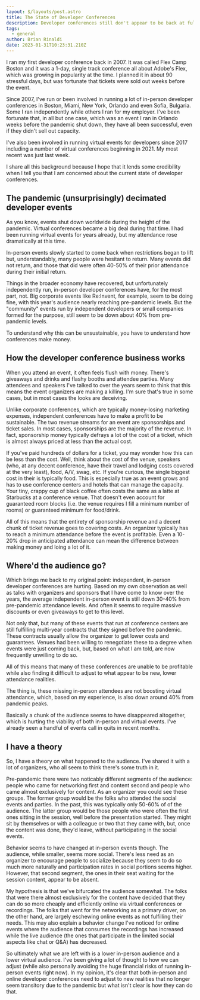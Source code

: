```yaml
---
layout: $/layouts/post.astro
title: The State of Developer Conferences
description: Developer conferences still don't appear to be back at full strength, and that may just be a new reality.
tags:
  - general
author: Brian Rinaldi
date: 2023-01-31T10:23:31.210Z
---
```


I ran my first developer conference back in 2007. It was called Flex Camp Boston and it was a 1-day, single track conference all about Adobe's Flex, which was growing in popularity at the time. I planned it in about 90 stressful days, but was fortunate that tickets were sold out weeks before the event.

Since 2007, I've run or been involved in running a lot of in-person developer conferences in Boston, Miami, New York, Orlando and even Sofia, Bulgaria. Some I ran independently while others I ran for my employer. I've been fortunate that, in all but one case, which was an event I ran in Orlando weeks before the pandemic shut down, they have all been successful, even if they didn't sell out capacity.

I've also been involved in running virtual events for developers since 2017 including a number of virtual conferences beginning in 2021. My most recent was just last week.

I share all this background because I hope that it lends some credibility when I tell you that I am concerned about the current state of developer conferences.

## The pandemic (unsurprisingly) decimated developer events

As you know, events shut down worldwide during the height of the pandemic. Virtual conferences became a big deal during that time. I had been running virtual events for years already, but my attendance rose dramatically at this time.

In-person events slowly started to come back when restrictions began to lift but, understandably, many people were hesitant to return. Many events did not return, and those that did were often 40-50% of their prior attendance during their initial return.

Things in the broader economy have recovered, but unfortunately independently run, in-person developer conferences have, for the most part, not. Big corporate events like Re:Invent, for example, seem to be doing fine, with this year's audience nearly reaching pre-pandemic levels. But the "community" events run by independent developers or small companies formed for the purpose, still seem to be down about 40% from pre-pandemic levels.

To understand why this can be unsustainable, you have to understand how conferences make money.

## How the developer conference business works

When you attend an event, it often feels flush with money. There's giveaways and drinks and flashy booths and attendee parties. Many attendees and speakers I've talked to over the years seem to think that this means the event organizers are making a killing. I'm sure that's true in some cases, but in most cases the looks are deceiving.

Unlike corporate conferences, which are typically money-losing marketing expenses, independent conferences have to make a profit to be sustainable. The two revenue streams for an event are sponsorships and ticket sales. In most cases, sponsorships are the majority of the revenue. In fact, sponsorship money typically defrays a lot of the cost of a ticket, which is almost always priced at less than the actual cost.

If you've paid hundreds of dollars for a ticket, you may wonder how this can be less than the cost. Well, think about the cost of the venue, speakers (who, at any decent conference, have their travel and lodging costs covered at the very least), food, A/V, swag, etc. If you're curious, the single biggest cost in their is typically food. This is especially true as an event grows and has to use conference centers and hotels that can manage the capacity. Your tiny, crappy cup of black coffee often costs the same as a latte at Starbucks at a conference venue. That doesn't even account for guaranteed room blocks (i.e. the venue requires I fill a minimum number of rooms) or guaranteed minimum for food/drink.

All of this means that the entirety of sponsorship revenue and a decent chunk of ticket revenue goes to covering costs. An organizer typically has to reach a minimum attendance before the event is profitable. Even a 10-20% drop in anticipated attendance can mean the difference between making money and loing a lot of it.

## Where'd the audience go?

Which brings me back to my original point: independent, in-person developer conferences are hurting. Based on my own observation as well as talks with organizers and sponsors that I have come to know over the years, the average independent in-person event is still down 30-40% from pre-pandemic attendance levels. And often it seems to require massive discounts or even giveaways to get to this level.

Not only that, but many of these events that run at conference centers are still fulfilling multi-year contracts that they signed before the pandemic. These contracts usually allow the organizer to get lower costs and guarantees. Venues had been willing to renegotiate these to a degree when events were just coming back, but, based on what I am told, are now frequently unwilling to do so.

All of this means that many of these conferences are unable to be profitable while also finding it difficult to adjust to what appear to be new, lower attendance realities.

The thing is, these missing in-person attendees are not boosting virtual attendance, which, based on my experience, is also down around 40% from pandemic peaks.

Basically a chunk of the audience seems to have disappeared altogether, which is hurting the viability of both in-person and virtual events. I've already seen a handful of events call in quits in recent months.

## I have a theory

So, I have a theory on what happened to the audience. I've shared it with a lot of organizers, who all seem to think there's some truth in it.

Pre-pandemic there were two noticably different segments of the audience: people who came for networking first and content second and people who came almost exclusively for content. As an organizer you could see these groups. The former group would be the folks who attended the social events and parties. In the past, this was typically only 50-60% of of the audience. The latter group would be those people who were often the first ones sitting in the session, well before the presentation started. They might sit by themselves or with a colleague or two that they came with, but, once the content was done, they'd leave, without participating in the social events.

Behavior seems to have changed at in-person events though. The audience, while smaller, seems more social. There's less need as an organizer to encourage people to socialize because they seem to do so much more naturally and participation rates in social portions seems higher. However, that second segment, the ones in their seat waiting for the session content, appear to be absent.

My hypothesis is that we've bifurcated the audience somewhat. The folks that were there almost exclusively for the content have decided that they can do so more cheaply and efficiently online via virtual conferences or recordings. The folks that went for the networking as a primary driver, on the other hand, are largely eschewing online events as not fulfilling their needs. This may also explain a behavior change I've noticed for online events where the audience that consumes the recordings has increased while the live audience (the ones that participate in the limited social aspects like chat or Q&A) has decreased.

So ultimately what we are left with is a lower in-person audience and a lower virtual audience. I've been giving a lot of thought to how we can adjust (while also personally avoiding the huge financial risks of running in-person events right now). In my opinion, it's clear that both in-person and online developer conferences need to adjust to new realities that no longer seem transitory due to the pandemic but what isn't clear is how they can do that.

